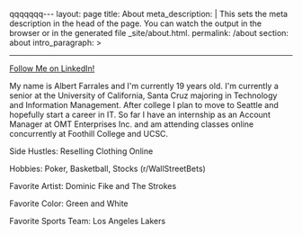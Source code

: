 qqqqqqq---
layout: page
title: About
meta_description: |
  This sets the meta description in the head of the page. You can watch the 
  output in the browser or in the generated file _site/about.html.
permalink: /about
section: about
intro_paragraph: >

---
  <div class="LI-profile-badge"  data-version="v1" data-size="medium" data-locale="en_US" data-type="horizontal" data-theme="light" data-vanity="albert-farrales-181547107"><a class="LI-simple-link" href='https://www.linkedin.com/in/albert-farrales-181547107?trk=profile-badge'>Follow Me on LinkedIn!</a></div>
  
  My name is Albert Farrales and I'm currently 19 years old. 
  I'm currently a senior at the University of California, Santa Cruz
  majoring in Technology and Information Management. After college 
  I plan to move to Seattle and hopefully start a career in IT. 
  So far I have an internship as an Account Manager at OMT Enterprises 
  Inc. and am attending classes online concurrently at Foothill College 
  and UCSC.
  
  Side Hustles: Reselling Clothing Online
  
  Hobbies: Poker, Basketball, Stocks (r/WallStreetBets)
  
  Favorite Artist: Dominic Fike and The Strokes
  
  Favorite Color: Green and White
  
  Favorite Sports Team: Los Angeles Lakers
  

